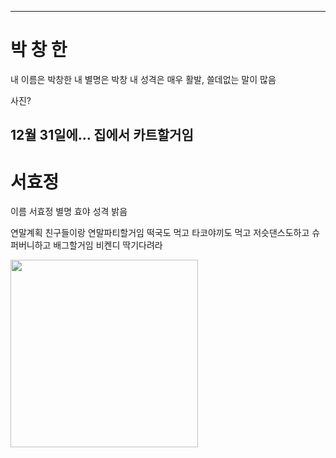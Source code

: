 ﻿---
# 박 창 한
내 이름은 박창한
내 별명은 박창
내 성격은 매우 활발, 쓸데없는 말이 많음

사진?

12월 31일에... 집에서 카트할거임
---
# 서효정
이름	서효정
별명	효야
성격	밝음

연말계획	친구들이랑 연말파티할거임
	떡국도 먹고
	타코야끼도 먹고
	저슷댄스도하고
	슈퍼버니하고
	배그할거임
	비켄디 딱기다려라

<img src="https://djf7qc4xvps5h.cloudfront.net/game/cover/resize/just-dance-2018.jpg?ver=2018.03.13.09.10.23" width="300px" height="300px">
